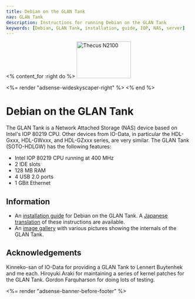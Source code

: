 ```yaml
---
title: Debian on the GLAN Tank
nav: GLAN Tank
description: Instructions for running Debian on the GLAN Tank
keywords: [Debian, GLAN Tank, installation, guide, IOP, NAS, server]
---
```


<% content_for :right do %>
<img src = "images/r_glantank.jpg" class="border" alt="Thecus N2100" width="148" height="100" />

<%= render "adsense-wideskyscaper-right" %>
<% end %>

<h1>Debian on the GLAN Tank</h1>

The GLAN Tank is a Network Attached Storage (NAS) device based on Intel's
IOP 80219 CPU.  Other devices from IO-Data, in particular the HDL-Gxxx,
HDL-GWxxx, and HDL-GZxxx series, are very similar.  The GLAN Tank
(SOTO-HDLGW) has the following features:

<ul>

<li>Intel IOP 80219 CPU running at 400 MHz</li>

<li>2 IDE slots</li>

<li>128 MB RAM</li>

<li>4 USB 2.0 ports</li>

<li>1 GBit Ethernet</li>

</ul>

<h2>Information</h2>

<ul>

<li>An <a href = "install">installation guide</a> for Debian on the GLAN
Tank.  A <a href =
"http://iohack.sourceforge.jp/tanks/index.php?DEBIANonGLANTANK">Japanese
translation</a> of these instructions are available.</li>

<li>An <a href = "gallery">image gallery</a> with various pictures showing
the internals of the GLAN Tank.</li>

</ul>

<h2>Acknowledgements</h2>

Kinneko-san of IO-Data for providing a GLAN Tank to Lennert Buytenhek and
me each.  Hiroyuki Araki for maintaining a series of kernel patches for the
GLAN Tank.  Gordon Farquharson for doing lots of testing.

<div class="bbf">
<%= render "adsense-banner-before-footer" %>
</div>

